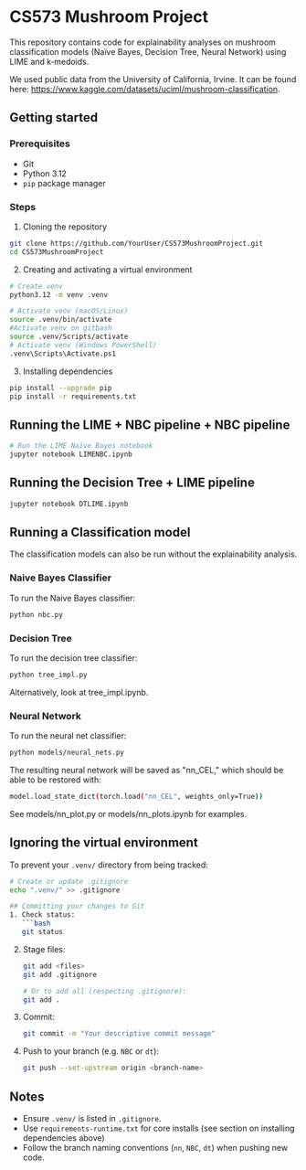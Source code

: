 # CS573 Mushroom Project

This repository contains code for explainability analyses on mushroom classification models (Naïve Bayes, Decision Tree, Neural Network) using LIME and k‑medoids.

We used public data from the University of California, Irvine. It can be found here: https://www.kaggle.com/datasets/uciml/mushroom-classification.

## Getting started

### Prerequisites
- Git
- Python 3.12
- `pip` package manager

### Steps

1. Cloning the repository
```bash
git clone https://github.com/YourUser/CS573MushroomProject.git
cd CS573MushroomProject
```

2. Creating and activating a virtual environment
```bash
# Create venv
python3.12 -m venv .venv

# Activate venv (macOS/Linux)
source .venv/bin/activate
#Activate venv on gitbash
source .venv/Scripts/activate
# Activate venv (Windows PowerShell)
.venv\Scripts\Activate.ps1
```

3. Installing dependencies
```bash
pip install --upgrade pip
pip install -r requirements.txt
```

## Running the LIME + NBC pipeline + NBC pipeline
```bash
# Run the LIME Naïve Bayes notebook
jupyter notebook LIMENBC.ipynb
```

## Running the Decision Tree + LIME pipeline
```bash
jupyter notebook DTLIME.ipynb
```

## Running a Classification model
The classification models can also be run without the explainability analysis.

### Naive Bayes Classifier
To run the Naive Bayes classifier:
```bash
python nbc.py
```

### Decision Tree
To run the decision tree classifier:
```bash
python tree_impl.py
```
Alternatively, look at tree_impl.ipynb.

### Neural Network
To run the neural net classifier:
```bash
python models/neural_nets.py
```
The resulting neural network will be saved as "nn_CEL," which should be able to be restored with:
```bash
model.load_state_dict(torch.load("nn_CEL", weights_only=True))
```
See models/nn_plot.py or models/nn_plots.ipynb for examples.

## Ignoring the virtual environment
To prevent your `.venv/` directory from being tracked:

```bash
# Create or update .gitignore
echo ".venv/" >> .gitignore

## Committing your changes to Git
1. Check status:
   ```bash
   git status
   ```
2. Stage files:
   ```bash
   git add <files>
   git add .gitignore

   # Or to add all (respecting .gitignore):
   git add .
   ```
3. Commit:
   ```bash
   git commit -m "Your descriptive commit message"
   ```
4. Push to your branch (e.g. `NBC` or `dt`):
   ```bash
   git push --set-upstream origin <branch-name>
   ```



## Notes
- Ensure `.venv/` is listed in `.gitignore`.
- Use `requirements-runtime.txt` for core installs (see section on installing dependencies above)
- Follow the branch naming conventions (`nn`, `NBC`, `dt`) when pushing new code.
